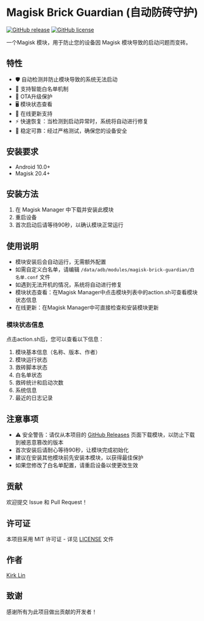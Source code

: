 # Magisk Brick Guardian (自动防砖守护)

[![GitHub release](https://img.shields.io/github/release/kirklin/magisk-brick-guardian.svg)](https://github.com/kirklin/magisk-brick-guardian/releases)
[![GitHub license](https://img.shields.io/github/license/kirklin/magisk-brick-guardian.svg)](https://github.com/kirklin/magisk-brick-guardian/blob/main/LICENSE)

一个Magisk 模块，用于防止您的设备因 Magisk 模块导致的启动问题而变砖。

## 特性

- 🛡️ 自动检测并防止模块导致的系统无法启动
- 📝 支持智能白名单机制
- 🔄 OTA升级保护
- 🖥️ 模块状态查看
- 🔔 在线更新支持
- ⚡ 快速恢复：当检测到启动异常时，系统将自动进行修复
- 💪 稳定可靠：经过严格测试，确保您的设备安全

## 安装要求

- Android 10.0+
- Magisk 20.4+

## 安装方法

1. 在 Magisk Manager 中下载并安装此模块
2. 重启设备
3. 首次启动后请等待90秒，以确认模块正常运行

## 使用说明

- 模块安装后会自动运行，无需额外配置
- 如需自定义白名单，请编辑 `/data/adb/modules/magisk-brick-guardian/白名单.conf` 文件
- 如遇到无法开机的情况，系统将自动进行修复
- 模块状态查看：在Magisk Manager中点击模块列表中的action.sh可查看模块状态信息
- 在线更新：在Magisk Manager中可直接检查和安装模块更新

### 模块状态信息

点击action.sh后，您可以查看以下信息：

1. 模块基本信息（名称、版本、作者）
2. 模块运行状态
3. 救砖脚本状态
4. 白名单状态
5. 救砖统计和启动次数
6. 系统信息
7. 最近的日志记录

## 注意事项

- ⚠️ 安全警告：请仅从本项目的 [GitHub Releases](https://github.com/kirklin/magisk-brick-guardian/releases) 页面下载模块，以防止下载到被恶意篡改的版本
- 首次安装后请耐心等待90秒，让模块完成初始化
- 建议在安装其他模块前先安装本模块，以获得最佳保护
- 如果您修改了白名单配置，请重启设备以使更改生效

## 贡献

欢迎提交 Issue 和 Pull Request！

## 许可证

本项目采用 MIT 许可证 - 详见 [LICENSE](LICENSE) 文件

## 作者

[Kirk Lin](https://github.com/kirklin)

## 致谢

感谢所有为此项目做出贡献的开发者！ 
